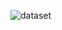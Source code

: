 ![dataset](https://user-images.githubusercontent.com/53811556/166060579-d949c92e-eec4-4112-92f8-2ecd04680254.png)

